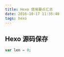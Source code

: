 ```yaml
---
title: Hexo 使用要点汇总
date: 2016-10-17 11:35:40
tags: hexo
---
```

## Hexo 源码保存

```javascript
var len = 0;
```
